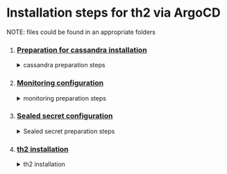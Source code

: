 # Installation steps for th2 via ArgoCD 
NOTE: files could be found in an appropriate folders
1. ### [Preparation for cassandra installation](https://github.com/th2-net/th2-infra/tree/master/argocd/openshift/cassandra-instance)
    <details>
      <summary>cassandra preparation steps </summary>  

      # Cassandra deployment
      
      ### [Cass-operator](https://github.com/k8ssandra/cass-operator) should be installed beforehand e.g. from OperatorHub
      
      ## Create namespace
      
      Create namespace for cassandra and make sure that it is available for ArgoCD:
      ```console
      oc create namespace argo-cassandra
      oc config set-context --current --namespace argo-cassandra
      oc label namespace argo-cassandra argocd.argoproj.io/managed-by=<namespace-with-argocd-instance>
      ```
      Make sure that you have storage class with reclame policy RETAIN chosen for cassandra persistence.
      
      ## Upload secrets to the cluster
      
      In order to store [secrets.yaml](https://github.com/th2-net/th2-infra#create-secret-with-th2-credentials) with sensetive data safely in git repository it should be [sealed](https://github.com/bitnami-labs/sealed-secrets/tree/v0.22.0#usage) with kubeseal and uploaded to the cluster as SealedSecret resource:
      
      Create [cassandra-secret.yaml](tmp/cassandra-secret.yaml) with the following content:
      ```console
      password=<cassandra superuser password>
      username=th2
      ```
      Encrypt the secret, after that it can be stored in git repo:
      ```console
      oc create secret generic cassandra-secret --dry-run=client --from-env-file=tmp/cassandra-secret.yaml -o json > tmp/cassandra-secret.json
      kubeseal --cert ~/.kube/profiles/okd.sealed.pubkey.pem <tmp/cassandra-secret.json >cassandra-secret.json
      ```
      ## ArgoCD Application deployment
      Create application in ArgoCD GUI and fill the form as in [argo-cassandra.yaml](./cassandra-instance/argo-cassandra.yaml)
      
      Or perform CLI command to deploy cassandra:
      ```console
      oc -n <namespace-with-argocd-instance> apply -f argo-cassandra.yaml
      ```
      
      ## SCC for cassandra SA should be added manualy
      
      Add anyuid SCC to cassandra SA:
      ```console
      oc adm policy add-scc-to-user anyuid -n argo-cassandra -z cassandra
      ```

    </details>

2. ### [Monitoring configuration](https://github.com/th2-net/th2-infra/tree/master/argocd/openshift/monitoring)
    <details>
      <summary>monitoring preparation steps </summary>  

      # Monitoring deployment
      
      ## Enable monitoring for user-defined projects - initial settings.
      ### Configuration in this article should be performed with ADMINISTRATIVE PRIVILEGES.
      In order to be able to get TH2 custom metrics you need to [enable](https://docs.openshift.com/container-platform/4.11/monitoring/enabling-monitoring-for-user-defined-projects.html) monitoring for user-defined projects. 
      
      Create `cluster-monitoring-config` ConfigMap object in `openshift-monitoring namespace` (or edit it if you already have a new one. Add `enableUserWorkload: true` under data/config.yaml.):
      ```console
      oc apply -f cluster-monitoring-config.yaml
      ```
      Save the file to apply the changes. Monitoring for user-defined projects is then enabled automatically.
      
      You can optionally create and configure the `user-workload-monitoring-config` ConfigMap object (`user-workload-monitoring-config.yaml`) in the `openshift-user-workload-monitoring` project. You can add configuration options to this ConfigMap object for the components that monitor user-defined projects. EG - you can distribute workload on worker nodes, and configure user workload prometheus persistance
      
      Check that the `prometheus-operator`, `prometheus-user-workload` and `thanos-ruler-user-workload` pods are running in the `openshift-user-workload-monitoring` project.
      ```console
      oc get po -n openshift-user-workload-monitoring
      ```
      It might take a short while for the pods to start.
      
      ## Loki and Grafana deployment
      ### TO;DO - replace helm repo with git repo for helm chart - for restricted environment; Get rid of Multiple Sources for an Application;
      
      Create namespace for application and make sure that it is available for ArgoCD:
      ```console
      oc create ns argo-monitoring
      oc config set-context --current --namespace argo-monitoring
      oc label namespace argo-monitoring argocd.argoproj.io/managed-by=openshift-gitops
      
      ```
      In case of monitoring stack is been deployed before TH2-infra - grafana dashboards and plugins could be temporary switched off in [loki-values.yaml](./monitoring/loki-values.yaml).
      
      Grafana helm [repository](https://grafana.github.io/helm-charts) should be added to /settings/repos in ArgoCD GUI
      
      ## ArgoCD Application deployment
      Create 2 applications in ArgoCD GUI and fill the forms as in [argo-monitoring.yaml](./monitoring/argo-monitoring.yaml) and [grafana-access.yaml](./monitoring/grafana-access/grafana-access.yaml)
      
      Or perform CLI command to deploy monitoring:
      ```console
      oc -n openshift-gitops apply -f argo-monitoring.yaml
      ```
      
      `privileged` security context constraint (SCC) should be added to serviceaccounts loki-promtail and `anyuid` SCC should be added to SAs loki and loki-grafana:
      ```console
      oc adm policy add-scc-to-user privileged -n argo-monitoring -z monitoring-promtail
      oc adm policy add-scc-to-user anyuid -z monitoring-grafana -n argo-monitoring
      ```
      
      ### Preparing access to internal OpenShift Prometheus
      Originaly Grafana has no access to OpenShift Prometheus to provide it a proper Authorization HTTP Header should be passed to Prometheus Data Source  [configuration](https://medium.com/faun/openshift-leveraging-prometheus-cluster-metrics-in-your-own-grafana-7077fb0725ab).
      
      The following creates ServiceAccount in argo-monitoring namespace with Secret of `kubernetes.io/service-account-token` type and bindes `cluster-monitoring-view ClusterRole` to mentioned ServiceAccount.
      
      Required resources should already be created with ArgoCD we can check the secret following way:
      ```console
      oc get secrets -n argo-monitoring | grep grafana-prometheus-access-token
      ```
      and obtain Authorization HTTP Header with the following command:
      ```console
      echo -n "Bearer "; oc -n argo-monitoring get secrets grafana-prometheus-access-token-hcr6q -o jsonpath="{..token}" | base64 -d ; printf "\n"
      ```
      The output should be added to grafana.datasources.datasources.yaml.datasources.secureJsonData.httpHeaderValue1

    </details>

3. ### [Sealed secret configuration](https://github.com/th2-net/th2-infra/tree/master/argocd/openshift/sealed-secrets)
    <details>
      <summary>Sealed secret preparation steps </summary> 

      # Sealed Secrets deployment
      ## Create namespace
      
      Detail documentation for Sealed Secrets can be found [here](https://github.com/bitnami-labs/sealed-secrets/tree/v0.22.0#sealed-secrets-for-kubernetes)
      
      Create service namespace and make sure that it is available for ArgoCD:
      ```console
      oc create namespace argo-service
      oc label namespace argo-service argocd.argoproj.io/managed-by=<namespace-with-argocd-instance>
      ```
      
      ## Deploy Sealed Secrets
      
      Create application in ArgoCD GUI and fill the form as in [argo-secrets.yaml](./sealed-secrets/argo-ssecrets.yaml)
      
      Or perform CLI command to deploy cassandra:
      ```console
      oc -n <namespace-with-argocd-instance> create -f argo-secrets.yaml
      ```
      Sealing key renewal is turned off in [values.yaml](./sealed-secrets/values.yaml)
      
      ## Install kubeseal for operator's console
      
      kubeseal tool provides a way to cipher secrets - it should be installed on operator's host
      
      ```console
      wget https://github.com/bitnami-labs/sealed-secrets/releases/download/<release-tag>/kubeseal-<version>-linux-amd64.tar.gz
      tar -xvzf kubeseal-<version>-linux-amd64.tar.gz kubeseal
      sudo install -m 755 kubeseal /usr/local/bin/kubeseal
      ```
      Certificate can be fetched from controller log and stored on operator's host:
      ```console
      oc -n argo-service logs sealed-secrets-57cc6d7d5-qltk9
      ```
      
      After that kubeseal may be checked e.g. the following way:
      
      ```console
      kubeseal --cert ~/.kube/profiles/okd.sealed.pubkey.pem
      ```

    </details>

4. ### [th2 installation](https://github.com/th2-net/th2-infra/tree/master/argocd/openshift/sealed-secrets)
    <details>
      <summary>th2 installation </summary> 

      # th2 deployment
      ## Create namespace
      
      argo-service namespace has already been created during Sealed Secrets operator deployment else it should be created the following way:
      
      ```console
      oc create namespace argo-service
      oc config set-context --current --namespace argo-service
      oc label namespace argo-service argocd.argoproj.io/managed-by=<namespace-with-argocd-instance>
      ```
      
      To be able to run th2 workloads in multiple namespaces with the same domain name the route admission policy need to be [configured](https://docs.openshift.com/container-platform/4.11/networking/ingress-operator.html#nw-route-admission-policy_configuring-ingress) the following way:
      
      ```console
      oc -n openshift-ingress-operator patch ingresscontroller/default --patch '{"spec":{"routeAdmission":{"namespaceOwnership":"InterNamespaceAllowed"}}}' --type=merge
      ```
      
      ## Upload secrets to the cluster
      
      In order to store [secrets.yaml](https://github.com/th2-net/th2-infra#create-secret-with-th2-credentials) with sensetive data safely in git repository it should be [sealed](https://github.com/bitnami-labs/sealed-secrets/tree/v0.22.0#usage) with kubeseal and uploaded to the cluster as SealedSecret resource:
      
      
      Create [rabbitmq-secret.yaml](tmp/rabbitmq-secret.yaml) with the following content:
      ```console
      rabbitmq-password=<my_password>
      rabbitmq-erlang-cookie=<random_string>
      ```
      
      ```console
      oc create secret generic rabbitmq --dry-run=client --from-env-file=tmp/rabbitmq-secret.yaml -o json > tmp/rabbitmq-secret.json
      oc create secret generic cassandra --dry-run=client --from-env-file=tmp/cassandra-secret.yaml -o json > tmp/cassandra-secret.json
      oc create secret docker-registry nexus-proxy --docker-server=<your-registry-server> --docker-username=<your-name> --docker-password=<your-password> --dry-run=client -o json > tmp/nexus-proxy.secret.json
      oc create secret docker-registry nexus-private --docker-server=<your-one-more-registry-server> --docker-username=<your-name> --docker-password=<your-password> --dry-run=client -o json > tmp/nexus-private.secret.json
      ```
      base64 encoded private key should be inserted to [inframgr-secret.json](tmp/inframgr-secret.json) secret manualy:
      ```console
      {
        "kind": "SealedSecret",
        "apiVersion": "bitnami.com/v1alpha1",
        "metadata": {
          "name": "inframgr-secret",
          "namespace": "argo-service",
          "creationTimestamp": null
        },
        "spec": {
          "template": {
            "metadata": {
              "name": "inframgr-secret",
              "namespace": "argo-service",
              "creationTimestamp": null
            }
          },
          "encryptedData": {
            "id_rsa": "<HERE>    <=== !!! " 
          }
        }
      }
      ```
      
      Encrypt the secrets, after that they can be stored in git repo:
      ```console
      for SECRET in $(ls tmp/ | grep .json$); do kubeseal --cert ~/.kube/profiles/okd.sealed.pubkey.pem <tmp/$SECRET >secrets/$SECRET; done
      ```
      
      We do not install `converter` here, because initially assumed that OpenShift cluster doesn't have write access to git repository.
      
      ## jupyterhub installation (comes within TH2 infra installation)
      
      To deploy jupyterhub in OpenShift (OKD) `anyuid` SCC should be added to SA hub:
      
      ```console
      oc adm policy add-scc-to-user anyuid -n argo-service -z hub
      ```
      
      ## ArgoCD Application deployment
      Create application in ArgoCD GUI and fill the form as in [argo-th2.yaml](./values/argo-th2.yaml)
      
      Or perform CLI command to deploy:
      ```console
      oc -n <namespace-with-argocd-instance> apply -f argo-th2.yaml
      ```

    </details>

